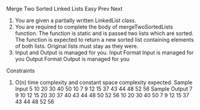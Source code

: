 Merge Two Sorted Linked Lists
Easy  Prev   Next
1. You are given a partially written LinkedList class.
2. You are required to complete the body of mergeTwoSortedLists function. The function is static and is passed two lists which are sorted. The function is expected to return a new sorted list containing elements of both lists. Original lists must stay as they were.
3. Input and Output is managed for you.
Input Format
Input is managed for you
Output Format
Output is managed for you

Constraints
1. O(n) time complexity and constant space complexity expected.
Sample Input
5
10 20 30 40 50
10
7 9 12 15 37 43 44 48 52 56
Sample Output
7 9 10 12 15 20 30 37 40 43 44 48 50 52 56 
10 20 30 40 50 
7 9 12 15 37 43 44 48 52 56 

